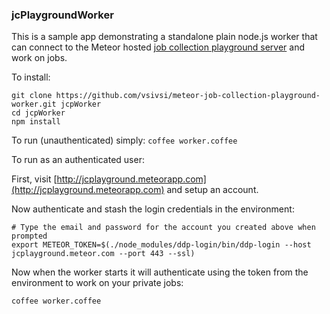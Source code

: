 ### jcPlaygroundWorker

This is a sample app demonstrating a standalone plain node.js worker that can connect to the Meteor hosted [job collection playground server](http://jcplayground.meteorapp.com) and work on jobs.

To install:

```
git clone https://github.com/vsivsi/meteor-job-collection-playground-worker.git jcpWorker
cd jcpWorker
npm install
```

To run (unauthenticated) simply: `coffee worker.coffee`

To run as an authenticated user:

First, visit [http://jcplayground.meteorapp.com](http://jcplayground.meteorapp.com) and setup an account.

Now authenticate and stash the login credentials in the environment:
```
# Type the email and password for the account you created above when prompted
export METEOR_TOKEN=$(./node_modules/ddp-login/bin/ddp-login --host jcplayground.meteor.com --port 443 --ssl)
```

Now when the worker starts it will authenticate using the token from the environment to work on your private jobs:
```
coffee worker.coffee
```
